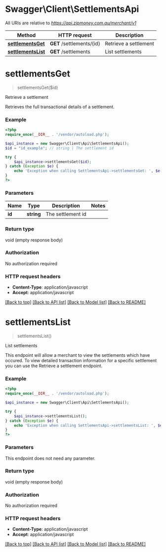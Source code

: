 # Swagger\Client\SettlementsApi

All URIs are relative to *https://api.zipmoney.com.au/merchant/v1*

Method | HTTP request | Description
------------- | ------------- | -------------
[**settlementsGet**](SettlementsApi.md#settlementsGet) | **GET** /settlements/{id} | Retrieve a settlement
[**settlementsList**](SettlementsApi.md#settlementsList) | **GET** /settlements | List settlements


# **settlementsGet**
> settlementsGet($id)

Retrieve a settlement

Retrieves the full transactional details of a settlement.

### Example
```php
<?php
require_once(__DIR__ . '/vendor/autoload.php');

$api_instance = new Swagger\Client\Api\SettlementsApi();
$id = "id_example"; // string | The settlement id

try {
    $api_instance->settlementsGet($id);
} catch (Exception $e) {
    echo 'Exception when calling SettlementsApi->settlementsGet: ', $e->getMessage(), PHP_EOL;
}
?>
```

### Parameters

Name | Type | Description  | Notes
------------- | ------------- | ------------- | -------------
 **id** | **string**| The settlement id |

### Return type

void (empty response body)

### Authorization

No authorization required

### HTTP request headers

 - **Content-Type**: application/javascript
 - **Accept**: application/javascript

[[Back to top]](#) [[Back to API list]](../../README.md#documentation-for-api-endpoints) [[Back to Model list]](../../README.md#documentation-for-models) [[Back to README]](../../README.md)

# **settlementsList**
> settlementsList()

List settlements

This endpoint will allow a merchant to view the settlements which have occured. To view detailed transaction information for a specific settlement you can use the Retrieve a settlement endpoint.

### Example
```php
<?php
require_once(__DIR__ . '/vendor/autoload.php');

$api_instance = new Swagger\Client\Api\SettlementsApi();

try {
    $api_instance->settlementsList();
} catch (Exception $e) {
    echo 'Exception when calling SettlementsApi->settlementsList: ', $e->getMessage(), PHP_EOL;
}
?>
```

### Parameters
This endpoint does not need any parameter.

### Return type

void (empty response body)

### Authorization

No authorization required

### HTTP request headers

 - **Content-Type**: application/javascript
 - **Accept**: application/javascript

[[Back to top]](#) [[Back to API list]](../../README.md#documentation-for-api-endpoints) [[Back to Model list]](../../README.md#documentation-for-models) [[Back to README]](../../README.md)

